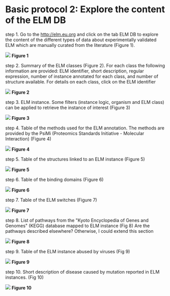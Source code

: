 # Basic protocol 2: Explore the content of the ELM DB

step 1. Go to the http://elm.eu.org and click on the tab ELM DB to explore the
content of the different types of data about experimentally validated ELM which
are manually curated from the literature (Figure 1).


![](Figures/TP53_basic_protocol_2/search.png)
**Figure 1**


step 2. Summary of the ELM classes (Figure 2). For each class the
following information are provided: ELM identifier, short description,
regular expression, number of instance annotated for each class, and
number of structure available. For details on each class, click on the ELM
identifier 


![](Figures/TP53_basic_protocol_2/search_results.png)
**Figure 2**


step 3. ELM instance. Some filters (instance logic, organism and ELM class) can
be applied to retrieve  the instance of interest (Figure 3)


![](Figures/TP53_basic_protocol_2/instances.png)
**Figure 3**


step 4. Table of the methods used for the ELM annotation. The methods are
provided by the  PsiMi (Proteomics Standards Initiative - Molecular
Interaction)  (Figure 4)


![](Figures/TP53_basic_protocol_2/methods.png)
**Figure 4**


step 5. Table of the structures linked to an ELM instance (Figure 5)


![](Figures/TP53_basic_protocol_2/pdbs.png)
**Figure 5**


step 6. Table of the binding domains (Figure 6)


![](Figures/TP53_basic_protocol_2/interactions.png)
**Figure 6**


step 7. Table of the ELM switches (Figure 7)


![](Figures/TP53_basic_protocol_2/switches.png)
**Figure 7**


step 8. List of pathways from the "Kyoto Encyclopedia of Genes and Genomes" (KEGG) database mapped to ELM instance (Fig 8)
Are the pathways described elsewhere? Otherwise, I could extend this section


![](Figures/TP53_basic_protocol_2/pathways.png)
**Figure 8**


step 9. Table of the ELM instance abused by viruses (Fig 9)

![](Figures/TP53_basic_protocol_2/viruses.png)
**Figure 9**


step 10. Short description of disease caused by mutation reported in ELM instances. (Fig 10)

![](Figures/TP53_basic_protocol_2/diseases.png)
**Figure 10**
